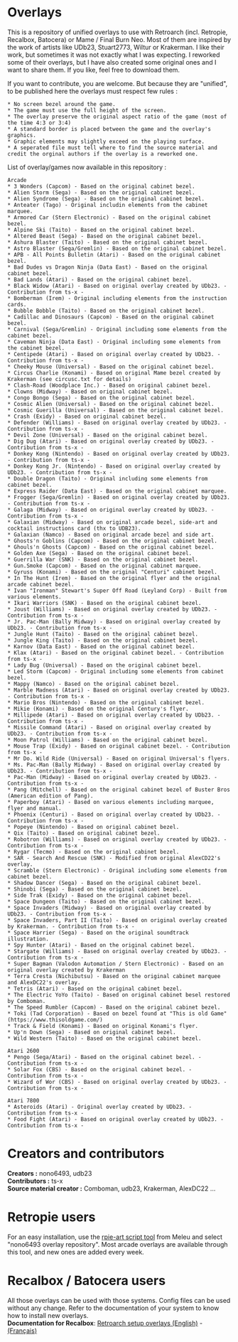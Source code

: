 # Overlays

This is a repository of unified overlays to use with Retroarch (incl. Retropie, Recalbox, Batocera) or Mame / Final Burn Neo. Most of them are inspired by the work of artists like UDb23, Stuart2773, Wiltur or Krakerman. I like their work, but sometimes it was not exactly what I was expecting. I reworked some of their overlays, but I have also created some original ones and I want to share them. If you like, feel free to download them.  

If you want to contribute, you are welcome. But because they are "unified", to be published here the overlays must respect few rules :

	* No screen bezel around the game.
	* The game must use the full height of the screen.
	* The overlay preserve the original aspect ratio of the game (most of the time 4:3 or 3:4)
	* A standard border is placed between the game and the overlay's graphics.
	* Graphic elements may slightly exceed on the playing surface.
	* A seperated file must tell where to find the source material and credit the orginal authors if the overlay is a reworked one.
 
 List of overlay/games now available in this repository :
 
 	Arcade
	* 3 Wonders (Capcom) - Based on the original cabinet bezel.
	* Alien Storm (Sega) - Based on the original cabinet bezel.
	* Alien Syndrome (Sega) - Based on the original cabinet bezel.
	* Anteater (Tago) - Original includin elements from the cabinet marquee.
	* Armored Car (Stern Electronic) - Based on the original cabinet bezel.
	* Alpine Ski (Taito) - Based on the original cabinet bezel.
	* Altered Beast (Sega) - Based on the original cabinet bezel.
	* Ashura Blaster (Taito) - Based on the original cabinet bezel.
	* Astro Blaster (Sega/Gremlin) - Based on the original cabinet bezel.
	* APB - All Points Bulletin (Atari) - Based on the original cabinet bezel.
	* Bad Dudes vs Dragon Ninja (Data East) - Based on the original cabinet bezel.
	* Bad Lands (Atari) - Based on the original cabinet bezel.
	* Black Widow (Atari) - Based on original overlay created by UDb23. - Contribution from ts-x -
	* Bomberman (Irem) - Original including elements from the instruction cards.
	* Bubble Bobble (Taito) - Based on the original cabinet bezel.
	* Cadillac and Dinosaurs (Capcom) - Based on the original cabinet bezel.
	* Carnival (Sega/Gremlin) - Original including some elements from the cabinet bezel.
	* Caveman Ninja (Data East) - Original including some elements from the cabinet bezel.
	* Centipede (Atari) - Based on original overlay created by UDb23. - Contribution from ts-x -
	* Cheeky Mouse (Universal) - Based on the original cabinet bezel.
	* Circus Charlie (Konami) - Based on original Mame bezel created by Krakerman (see circusc.txt for details)
	* Clash-Road (Woodplace Inc.) - Based on original cabinet bezel.
	* Clowns (Midway) - Based on original cabinet bezel.
	* Congo Bongo (Sega) - Based on the original cabinet bezel.
	* Cosmic Alien (Universal) - Based on the original cabinet bezel.
	* Cosmic Guerilla (Universal) - Based on the original cabinet bezel.
	* Crash (Exidy) - Based on original cabinet bezel.
	* Defender (Williams) - Based on original overlay created by UDb23. - Contribution from ts-x -
	* Devil Zone (Universal) - Based on the original cabinet bezel.
	* Dig Dug (Atari) - Based on original overlay created by UDb23. - Contribution from ts-x -
	* Donkey Kong (Nintendo) - Based on original overlay created by UDb23. - Contribution from ts-x -
	* Donkey Kong Jr. (Nintendo) - Based on original overlay created by UDb23. - Contribution from ts-x -
	* Double Dragon (Taito) - Original including some elements from cabinet bezel.
	* Express Raider (Data East) - Based on the original cabinet marquee.
	* Frogger (Sega/Gremlin) - Based on original overlay created by UDb23. - Contribution from ts-x -
	* Galaga (Midway) - Based on original overlay created by UDb23. - Contribution from ts-x -
	* Galaxian (Midway) - Based on original arcade bezel, side-art and cocktail instructions card (thx to UDB23).
	* Galaxian (Namco) - Based on original arcade bezel and side art.
	* Ghosts'n Goblins (Capcom) - Based on the original cabinet bezel.
	* Ghouls'n Ghosts (Capcom) - Based on the original cabinet bezel.
	* Golden Axe (Sega) - Based on the original cabinet bezel.
	* Guerrilla War (SNK) - Based on the original cabinet bezel.
	* Gun.Smoke (Capcom) - Based on the original cabinet marquee.
	* Gyruss (Konami) - Based on the original "Centuri" cabinet bezel.
	* In The Hunt (Irem) - Based on the original flyer and the original arcade cabinet bezel.
	* Ivan "Ironman" Stewart's Super Off Road (Leyland Corp) - Built from various elements.
	* Ikari Warriors (SNK) - Based on the original cabinet bezel.
	* Joust (Williams) - Based on original overlay created by UDb23. - Contribution from ts-x -
	* Jr. Pac-Man (Bally Midway) - Based on original overlay created by UDb23. - Contribution from ts-x -
	* Jungle Hunt (Taito) - Based on the original cabinet bezel.
	* Jungle King (Taito) - Based on the original cabinet bezel.
	* Karnov (Data East) - Based on the original cabinet bezel.
	* Klax (Atari) - Based on the original cabinet bezel. - Contribution from ts-x -
	* Lady Bug (Universal) - Based on the original cabinet bezel.
	* Led Storm (Capcom) - Original including some elements from cabinet bezel.
	* Mappy (Namco) - Based on the original cabinet bezel.
	* Marble Madness (Atari) - Based on original overlay created by UDb23. - Contribution from ts-x -
	* Mario Bros (Nintendo) - Based on the original cabinet bezel.
	* Mikie (Konami) - Based on the original Century's flyer.
	* Millipede (Atari) - Based on original overlay created by UDb23. - Contribution from ts-x -
	* Missile Command (Atari) - Based on original overlay created by UDb23. - Contribution from ts-x -
	* Moon Patrol (Williams) - Based on the original cabinet bezel.
	* Mouse Trap (Exidy) - Based on original cabinet bezel. - Contribution from ts-x -
	* Mr Do. Wild Ride (Universal) - Based on original Universal's flyers.
	* Ms. Pac-Man (Bally Midway) - Based on original overlay created by UDb23. - Contribution from ts-x -
	* Pac-Man (Midway) - Based on original overlay created by UDb23. - Contribution from ts-x -
	* Pang (Mitchell) - Based on the original cabinet bezel of Buster Bros (American edition of Pang).
	* Paperboy (Atari) - Based on various elements including marquee, flyer and manual.
	* Phoenix (Centuri) - Based on original overlay created by UDb23. - Contribution from ts-x -
	* Popeye (Nintendo) - Based on original cabinet bezel.
	* Qix (Taito) - Based on original cabinet bezel.
	* Robotron (Williams) - Based on original overlay created by UDb23. - Contribution from ts-x -
	* Rygar (Tecmo) - Based on the original cabinet bezel.
	* SAR - Search And Rescue (SNK) - Modified from original AlexCD22's overlay.
	* Scramble (Stern Electronic) - Original including some elements from cabinet bezel.
	* Shadow Dancer (Sega) - Based on the original cabinet bezel.
	* Shinobi (Sega) - Based on the original cabinet bezel.
	* Side Trak (Exidy) - Based on the original cabinet bezel.
	* Space Dungeon (Taito) - Based on the original cabinet bezel.
	* Space Invaders (Midway) - Based on original overlay created by UDb23. - Contribution from ts-x -
	* Space Invaders, Part II (Taito) - Based on original overlay created by Krakerman. - Contribution from ts-x -
	* Space Harrier (Sega) - Based on the original soundtrack illustration.
	* Spy Hunter (Atari) - Based on the original cabinet bezel.
	* Stargate (Williams) - Based on original overlay created by UDb23. - Contribution from ts-x -
	* Super Bagman (Valodon Automation / Stern Electronic) - Based on an original overlay created by Krakerman
	* Terra Cresta (Nichibutsu) - Based on the original cabinet marquee and AlexDC22's overlay.
	* Tetris (Atari) - Based on the original cabinet bezel.
	* The Electric YoYo (Taito) - Based on original cabinet besel restored by Comboman.
	* The Speed Rumbler (Capcom) - Based on the original cabinet bezel.
	* Toki (Tad Corporation) - Based on bezel found at "This is old Game" (https://www.thisoldgame.com/)
	* Track & Field (Konami) - Based on original Konami's flyer.
	* Up'n Down (Sega) - Based on original cabinet bezel.
	* Wild Western (Taito) - Based on the original cabinet bezel.
	
	Atari 2600
	* Pengo (Sega/Atari) - Based on the original cabinet bezel. - Contribution from ts-x -
	* Solar Fox (CBS) - Based on the original cabinet bezel. - Contribution from ts-x -
	* Wizard of Wor (CBS) - Based on original overlay created by UDb23. - Contribution from ts-x -

	Atari 7800
	* Asteroids (Atari) - Original overlay created by UDb23. - Contribution from ts-x -
	* Food Fight (Atari) - Based on original overlay created by UDb23. - Contribution from ts-x -

# Creators and contributors
__Creators :__ nono6493, udb23  
__Contributors :__ ts-x  
__Source material creator :__ Comboman, udb23, Krakerman, AlexDC22 ...  

# Retropie users
For an easy installation, use the [rpie-art script tool](https://github.com/meleu/rpie-art "Github meleu/rpie-art") from Meleu and select "nono6493 overlay repository". Most arcade overlays are available through this tool, and new ones are added every week.

# Recalbox / Batocera users
All those overlays can be used with those systems. Config files can be used without any change. Refer to the documentation of your system to know how to install new overlays.  
__Documentation for Recalbox__: [Retroarch setup overlays (English)](https://github.com/recalbox/recalbox-os/wiki/Retroarch-setup-overlays-(EN) "Retroarch setup overlays (English)") - [(Français)](https://github.com/recalbox/recalbox-os/wiki/Retroarch-setup-overlays-(FR) "Retroarch setup overlays (Français)")
